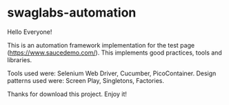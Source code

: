 # swaglabs-automation

Hello Everyone!

This is an automation framework implementation for the test page (https://www.saucedemo.com/). This implements good practices, tools and libraries. 

Tools used were: Selenium Web Driver, Cucumber, PicoContainer. 
Design patterns used were: Screen Play, Singletons, Factories. 

Thanks for download this project.
Enjoy it!


